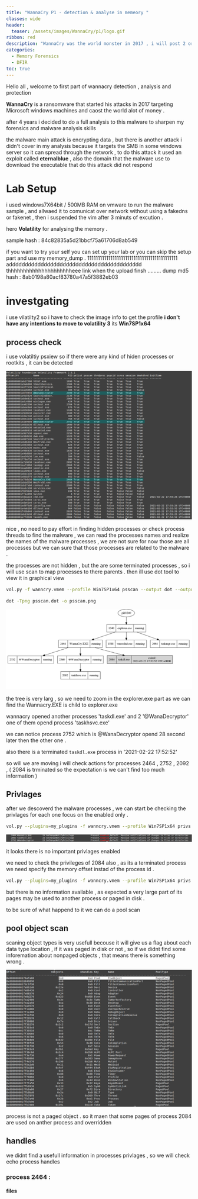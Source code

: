 ```yaml
---
title: "WannaCry P1 - detection & analyse in memeory "
classes: wide
header:
  teaser: /assets/images/WannaCry/p1/logo.gif
ribbon: red
description: "WannaCry was the world monster in 2017 , i will post 2 or 3 parts of my approach on detecting this malware in memory and using the iocs to creat a plugin to auto detect and finding the encryption keys if possible  "
categories:
  - Memory Forensics
  - DFIR 
toc: true
---
```

Hello all , welcome to first part of wannacry detection , analysis and protection

**WannaCry** is a ransomware that started his attacks in 2017 targeting Microsoft windows machines and caost the world alot  of money .  

after 4 years i decided to do a full analysis to this malware to sharpen my forensics and malware analysis skills  

the malware main attack is encrypting data , but there is another attack i didn't cover in my analysis because it targets the SMB in some windows server so it can spread through the network , to do this attack it used an exploit called **eternalblue** , also the domain that the malware use to download the executable that do this attack did not respond

# Lab Setup 
i used windows7X64bit / 500MB RAM on vmware to run the malware sample , and allwaed it to comunicat over network without using a fakedns or fakenet , then i suspended the vim after 3 minuts of excution .

hero **Volatility** for analysing the memory .

sample hash : 84c82835a5d21bbcf75a61706d8ab549

if you want to try your self you can set up your lab or 
you can skip the setup part and use my memory_dump .
1111111111111111111111111111111111111111111 adddddddddddddddddddddddddddddddddddddddddd thhhhhhhhhhhhhhhhhhhhheee link when the upload finsh .........
dump md5 hash : 8ab0198a80acf83780a47a5f3882eb03

# investgating  
i use vilatilty2 so i have to check the image info to get the profile **i don't have any intentions to move to volatility 3**
its **Win7SP1x64** 

## process check 
i use volatiltiy psxiew so if there were any kind of hiden processes or rootkits , it can be detected 

[![1](/assets/images/WannaCry/p1/i1.png)](/assets/images/WannaCry/p1/i1.png)

nice , no need to pay effort in finding hidden processes or check process threads to find the malware , we can read the processes names and realize the names of the malware processes , we are not sure for now those are all processes but we can sure that those processes are related to the malware . 

the processes are not hidden , but the are some terminated processes , so i will use scan to map processes to there parents .
then ill use dot tool to view it in graphical view 

```bash 
vol.py -f wanncry.vmem --profile Win7SP1x64 psscan --output dot --output-file psscan.dot
```
```bash 
dot -Tpng psscan.dot -o psscan.png
```
[![2](/assets/images/WannaCry/p1/i2.png)](/assets/images/WannaCry/p1/i2.png)

the tree is very larg , so we need to zoom in the explorer.exe part as we can find the Wannacry.EXE is child to explorer.exe 

wannacry opened another processes 'taskdl.exe' and 2 '@WanaDecryptor'  one of them opend process 'taskhsvc.exe' 

we can notice process 2752 which is @WanaDecryptor opend 28 second later then the  other one . 

also there is a terminated `taskdl.exe` process in '2021-02-22 17:52:52'

so will we are moving i will check actions for processes 2464 , 2752 , 2092 , ( 2084 is trminated so the expectation is we can't find too much information )
## Privlages 

after we descoverd the malware processes , we can start be checking the privlages for each one 
focus on the enabled only . 

```bash 
vol.py --plugins=my_plugins -f wanncry.vmem --profile Win7SP1x64 privs -p 2464,2752,2092 | grep Enabled
```

[![3](/assets/images/WannaCry/p1/i3.png)](/assets/images/WannaCry/p1/i3.png)

it looks there is no important privlages enabled 

we need to check the privileges of 2084 also , as its a terminated process we need specify the memory offset instad of the process id .  

```bash 
vol.py --plugins=my_plugins -f wanncry.vmem --profile Win7SP1x64 privs --offset=0x000000001e77d2d0
```
but there is no information available , as expected a very large part of its pages may be used to another process or paged in disk . 

to be sure of what happend  to it we can do a pool scan 

## pool object scan 
scaning object types is very usefull becouse it will give us a flag about each data type location , if it was paged in disk or not , so if we didnt find some inforemation about nonpaged objects , that means there is something wrong . 

[![4](/assets/images/WannaCry/p1/i4.png)](/assets/images/WannaCry/p1/i4.png)

process is not a paged object .
so it maen that some pages of process 2084 are used on anther process and overridden 

## handles 

we didnt find a usefull information in processes privlages , so we will check echo process handles 

### process 2464 :

#### files 
